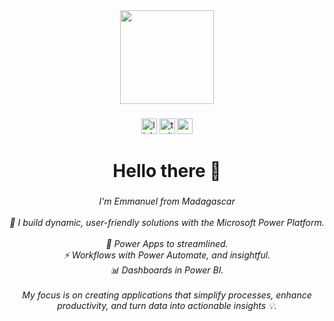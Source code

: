 <div align="center">
  <img height="150" src="https://iili.io/FLm8WvI.png"  />
</div>

###

<div align="center">
  <img src="https://img.shields.io/static/v1?message=LinkedIn&logo=linkedin&label=&color=0077B5&logoColor=white&labelColor=&style=for-the-badge" height="25" alt="linkedin logo"  />
  <img src="https://img.shields.io/static/v1?message=Twitter&logo=twitter&label=&color=1DA1F2&logoColor=white&labelColor=&style=for-the-badge" height="25" alt="twitter logo"  />
  <img src="https://img.shields.io/static/v1?message=Gmail&logo=gmail&label=&color=D14836&logoColor=white&labelColor=&style=for-the-badge" height="25" alt="gmail logo"  />
</div>

###

<h1 align="center">Hello there 👋</h1>

###

<h6 align="center">I'm Emmanuel from Madagascar<br><br>🚀 I build dynamic, user-friendly solutions with the Microsoft Power Platform. <br><br>📱 Power Apps to streamlined.<br>⚡ Workflows with Power Automate, and insightful.<br>📊 Dashboards in Power BI. <br><br>My focus is on creating applications that simplify processes, enhance productivity, and turn data into actionable insights 💡.</h6>

###
